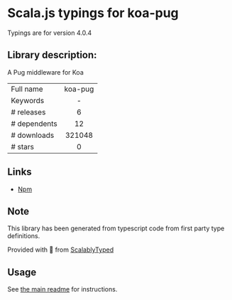 
# Scala.js typings for koa-pug

Typings are for version 4.0.4

## Library description:
A Pug middleware for Koa

|                    |                 |
| ------------------ | :-------------: |
| Full name          | koa-pug |
| Keywords           | - |
| # releases         | 6 |
| # dependents       | 12 |
| # downloads        | 321048 |
| # stars            | 0 |

## Links
- [Npm](https://www.npmjs.com/package/koa-pug)
    


## Note
This library has been generated from typescript code from first party type definitions.

Provided with :purple_heart: from [ScalablyTyped](https://github.com/oyvindberg/ScalablyTyped)

## Usage
See [the main readme](../../readme.md) for instructions.


